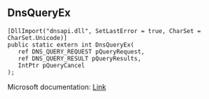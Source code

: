 ## DnsQueryEx

```
[DllImport("dnsapi.dll", SetLastError = true, CharSet = CharSet.Unicode)]
public static extern int DnsQueryEx(
   ref DNS_QUERY_REQUEST pQueryRequest,
   ref DNS_QUERY_RESULT pQueryResults,
   IntPtr pQueryCancel
);
```

Microsoft documentation: [Link](https://docs.microsoft.com/en-us/windows/win32/api/windns/nf-windns-dnsqueryex)
